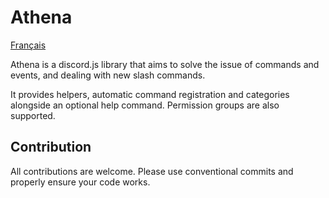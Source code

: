 # Athena

[Français](/README-FR.md)

Athena is a discord.js library that aims to solve the issue of commands and events, and dealing with new slash commands.

It provides helpers, automatic command registration and categories alongside an optional help command. Permission groups are also supported.

## Contribution

All contributions are welcome. Please use conventional commits and properly ensure your code works.
